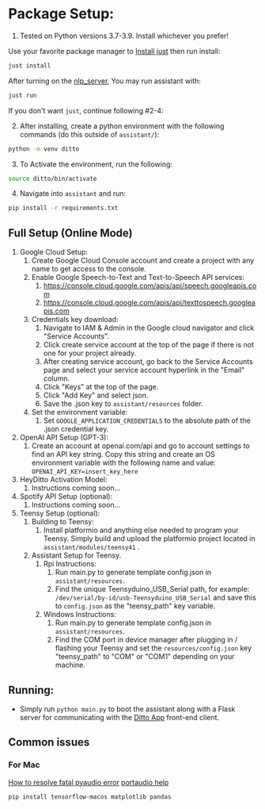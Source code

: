 # Package Setup:

1. Tested on Python versions 3.7-3.9. Install whichever you prefer!

Use your favorite package manager to [Install just](https://github.com/casey/just#packages) then run install:

```bash
just install
```

After turning on the [nlp_server](https://github.com/omarzanji/nlp_server), You may run assistant with:

```bash
just run
```

If you don't want `just`, continue following #2-4:

2. After installing, create a python environment with the following commands (do this outside of `assistant/`):

```bash
python -m venv ditto
```

3. To Activate the environment, run the following:

```bash
source ditto/bin/activate
```

4. Navigate into `assistant` and run:

```bash
pip install -r requirements.txt
```

## Full Setup (Online Mode)

1. Google Cloud Setup:
   1. Create Google Cloud Console account and create a project with any name to get access to the console.
   2. Enable Google Speech-to-Text and Text-to-Speech API services:
      1. https://console.cloud.google.com/apis/api/speech.googleapis.com
      2. https://console.cloud.google.com/apis/api/texttospeech.googleapis.com
   3. Credentials key download:
      1. Navigate to IAM & Admin in the Google cloud navigator and click "Service Accounts".
      2. Click create service account at the top of the page if there is not one for your project already.
      3. After creating service account, go back to the Service Accounts page and select your service account hyperlink in the "Email" column.
      4. Click "Keys" at the top of the page.
      5. Click "Add Key" and select json.
      6. Save the .json key to `assistant/resources` folder.
   4. Set the environment variable:
      1. Set `GOOGLE_APPLICATION_CREDENTIALS` to the absolute path of the .json credential key.
2. OpenAI API Setup (GPT-3):
   1. Create an account at openai.com/api and go to account settings to find an API key string. Copy this string and create an OS environment variable with the following name and value: `OPENAI_API_KEY=insert_key_here`
3. HeyDitto Activation Model:
   1. Instructions coming soon...
4. Spotify API Setup (optional):
   1. Instructions coming soon...
5. Teensy Setup (optional):
   1. Building to Teensy:
      1. Install platformio and anything else needed to program your Teensy. Simply build and upload the platformio project located in `assistant/modules/teensy41` .
   2. Assistant Setup for Teensy.
      1. Rpi Instructions:
         1. Run main.py to generate template config.json in `assistant/resources`.
         2. Find the unique Teensyduino_USB_Serial path, for example: `/dev/serial/by-id/usb-Teensyduino_USB_Serial` and save this to `config.json` as the "teensy_path" key variable.
      2. Windows Instructions:
         1. Run main.py to generate template config.json in `assistant/resources`.
         2. Find the COM port in device manager after plugging in / flashing your Teensy and set the `resources/config.json` key "teensy_path" to "COM" or "COM1" depending on your machine.

## Running:

- Simply run `python main.py` to boot the assistant along with a Flask server for communicating with the [Ditto App](https://github.com/omarzanji/ditto-app) front-end client.

## Common issues

### For Mac

[How to resolve fatal pyaudio error](https://www.codewithharry.com/blogpost/pyaudio-not-found-error/)
[portaudio help](https://stackoverflow.com/a/48815345)

```
pip install tensorflow-macos matplotlib pandas
```
